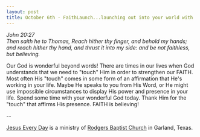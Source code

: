 ```yaml
---
layout: post
title: October 6th - FaithLaunch...launching out into your world with
---
```


_John 20:27  
Then saith he to Thomas, Reach hither thy finger, and behold my
hands; and reach hither thy hand, and thrust it into my side: and be
not faithless, but believing._

Our God is wonderful beyond words! There are times in our lives
when God understands that we need to "touch" Him in order to
strengthen our FAITH. Most often His "touch" comes in some form of an
affirmation that He's working in your life. Maybe He speaks to you
from His Word, or He might use impossible circumstances to display
His power and presence in your life. Spend some time with your
wonderful God today. Thank Him for the "touch" that affirms His
presence. FAITH is believing!

 --

<a href=http://jesuseveryday.net>Jesus Every Day</a> is a ministry of <a href=http://rodgersbaptist.net>Rodgers Baptist Church</a> in Garland, Texas.

